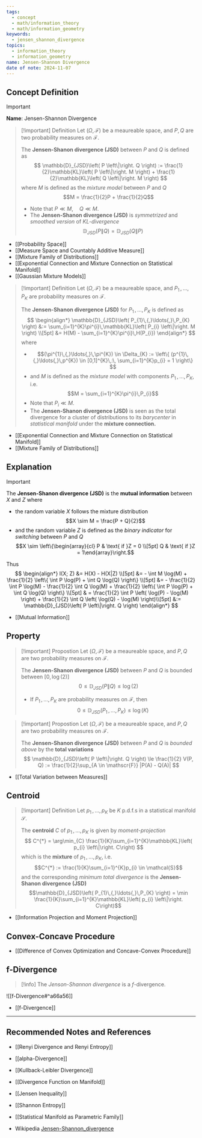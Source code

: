 ```yaml
---
tags:
  - concept
  - math/information_theory
  - math/information_geometry
keywords:
  - jensen_shannon_divergence
topics:
  - information_theory
  - information_geometry
name: Jensen-Shannon Divergence
date of note: 2024-11-07
---
```


## Concept Definition

>[!important]
>**Name**: Jensen-Shannon Divergence

>[!important] Definition
>Let $(\Omega, \mathscr{F})$ be a meaureable space, and $P, Q$ are two probability measures on $\mathscr{F}$.
>
>The **Jensen-Shanon divergence (JSD)** between $P$ and $Q$ is defined as 
>$$
>\mathbb{D}_{JSD}\left( P \left\|\right. Q \right) := \frac{1}{2}\mathbb{KL}\left( P \left\|\right. M \right) + \frac{1}{2}\mathbb{KL}\left( Q \left\|\right. M \right)
>$$ 
>where $M$ is defined as the *mixture model* between $P$ and $Q$ $$M = \frac{1}{2}P + \frac{1}{2}Q$$
>- Note that $P \ll M, \quad Q\ll M.$
>- The **Jensen-Shanon divergence (JSD)** is *symmetrized* and *smoothed version* of *KL-divergence* $$\mathbb{D}_{JSD}\left( P \left\|\right. Q \right) = \mathbb{D}_{JSD}\left( Q \left\|\right. P \right)$$

- [[Probability Space]]
- [[Measure Space and Countably Additive Measure]]
- [[Mixture Family of Distributions]]
- [[Exponential Connection and Mixture Connection on Statistical Manifold]]
- [[Gaussian Mixture Models]]

>[!important] Definition
>Let $(\Omega, \mathscr{F})$ be a meaureable space, and $P_{1}\,{,}\ldots{,}\,P_{K}$ are probability measures on $\mathscr{F}$.
>
>The **Jensen-Shanon divergence (JSD)** for $P_{1}\,{,}\ldots{,}\,P_{K}$  is defined as 
>$$
>\begin{align*}
>\mathbb{D}_{JSD}\left( P_{1}\,{,}\ldots{,}\,P_{K} \right) &:= \sum_{i=1}^{K}\pi^{i}\,\mathbb{KL}\left( P_{i} \left\|\right. M \right) \\[5pt]
>&= H(M) - \sum_{i=1}^{K}\pi^{i}\,H(P_{i})
>\end{align*}
>$$ 
>where
>- $$(\pi^{1}\,{,}\ldots{,}\,\pi^{K}) \in \Delta_{K} := \left\{ (p^{1}\,{,}\ldots{,}\,p^{K}) \in [0,1]^{K}\,:\, \sum_{i=1}^{K}p_{i} = 1 \right\} $$
>- and $M$ is defined as the *mixture model* with components $P_{1}\,{,}\ldots{,}\,P_{K}$, i.e. $$M = \sum_{i=1}^{K}\pi^{i}\,P_{i}$$
>- Note that $P_{i} \ll M.$
>- The **Jensen-Shanon divergence (JSD)** is seen as the total divergence for a cluster of distributions to its *barycenter* in *statistical manifold* under the **mixture connection.**

- [[Exponential Connection and Mixture Connection on Statistical Manifold]]
- [[Mixture Family of Distributions]]



## Explanation

>[!important]
>The **Jensen-Shanon divergence (JSD)** is the **mutual information** between $X$ and $Z$ where
>- the random variable $X$ follows the mixture distribution $$X \sim M = \frac{P + Q}{2}$$
>- and the random variable $Z$ is defined as the *binary indicator* for *switching* between $P$ and $Q$ $$X \sim \left\{\begin{array}{cl} P & \text{ if }Z = 0 \\[5pt] Q &  \text{ if }Z = 1\end{array}\right.$$
>
>Thus 
>$$
>\begin{align*}
> I(X; Z) &= H(X) - H(X|Z) \\[5pt]
> &= - \int M \log(M) + \frac{1}{2} \left\{ \int P \log(P) + \int Q \log(Q) \right\}  \\[5pt]
> &= - \frac{1}{2} \int P \log(M) - \frac{1}{2} \int Q \log(M) + \frac{1}{2} \left\{ \int P \log(P) + \int Q \log(Q) \right\}  \\[5pt]
> & = \frac{1}{2} \int P \left( \log(P) - \log(M) \right) + \frac{1}{2} \int Q \left( \log(Q) - \log(M) \right)\\[5pt]
> &:= \mathbb{D}_{JSD}\left( P \left\|\right. Q \right)
>\end{align*}
>$$

- [[Mutual Information]]

## Property

>[!important] Propostion
>Let $(\Omega, \mathscr{F})$ be a meaureable space, and $P, Q$ are two probability measures on $\mathscr{F}$.
>
>The **Jensen-Shanon divergence (JSD)** between $P$ and $Q$ is bounded between $[0,\log(2)]$ 
>$$
> 0 \le \mathbb{D}_{JSD}\left( P \left\|\right. Q \right) \le \log(2)
>$$ 
>- If $P_{1}\,{,}\ldots{,}\,P_{K}$ are probability measures on $\mathscr{F}$, then  
>$$
> 0 \le \mathbb{D}_{JSD}\left( P_{1}\,{,}\ldots{,}\,P_{K} \right) \le \log (K)
>$$ 


>[!important] Propostion
>Let $(\Omega, \mathscr{F})$ be a meaureable space, and $P, Q$ are two probability measures on $\mathscr{F}$.
>
>The **Jensen-Shanon divergence (JSD)** between $P$ and $Q$ is *bounded above* by the **total variations**
>$$
> \mathbb{D}_{JSD}\left( P \left\|\right. Q \right) \le \frac{1}{2} V(P, Q) := \frac{1}{2}\sup_{A \in \mathscr{F}} |P(A) - Q(A)| 
>$$ 

- [[Total Variation between Measures]]


## Centroid 

>[!important] Definition
>Let $p_{1}\,{,}\ldots{,}\,p_{K}$ be $K$ p.d.f.s in a statistical manifold $\mathcal{S}$.
>
>The **centroid** $C$ of  $p_{1}\,{,}\ldots{,}\,p_{K}$ is given by *moment-projection*
>$$
>C^{*} = \arg\min_{C} \frac{1}{K}\sum_{i=1}^{K}\mathbb{KL}\left( p_{i} \left\|\right.  C\right)
>$$
>which is the **mixture** of $p_{1}\,{,}\ldots{,}\,p_{K}$, i.e. $$C^{*} := \frac{1}{K}\sum_{i=1}^{K}p_{i} \in \mathcal{S}$$
>and the corresponding *minimum total divergence* is the **Jensen-Shanon divergence (JSD)** $$\mathbb{D}_{JSD}\left( P_{1}\,{,}\ldots{,}\,P_{K} \right) = \min \frac{1}{K}\sum_{i=1}^{K}\mathbb{KL}\left( p_{i} \left\|\right.  C\right)$$

- [[Information Projection and Moment Projection]]

## Convex-Concave Procedure

- [[Difference of Convex Optimization and Concave-Convex Procedure]]

## f-Divergence

>[!info]
>The *Jenson-Shannon divergence* is a $f$-divergence.

![[f-Divergence#^a66a56]]

- [[f-Divergence]]


-----------
##  Recommended Notes and References



- [[Renyi Divergence and Renyi Entropy]]
- [[alpha-Divergence]]
- [[Kullback-Leibler Divergence]]
- [[Divergence Function on Manifold]]

- [[Jensen Inequality]]
- [[Shannon Entropy]]

- [[Statistical Manifold as Parametric Family]]
- Wikipedia [Jensen-Shannon_divergence](https://en.wikipedia.org/wiki/Jensen%E2%80%93Shannon_divergence)

